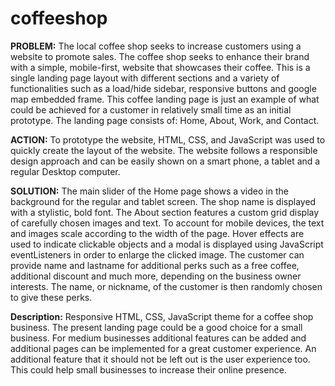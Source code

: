 # coffeeshop

**PROBLEM:**
The local coffee shop seeks to increase customers using a website to promote sales. The coffee shop seeks to enhance their brand with a simple, mobile-first, website that showcases their coffee. This is a single landing page layout with different sections and a variety of functionalities such as a load/hide sidebar, responsive buttons and google map embedded frame. This coffee landing page is just an example of what could be achieved for a customer in relatively small time as an initial prototype. The landing page consists of: Home, About, Work, and Contact.

**ACTION:**
To prototype the website, HTML, CSS, and JavaScript was used to quickly create the layout of the website. The website follows a responsible design approach and can be easily shown on a smart phone, a tablet and a regular Desktop computer.

**SOLUTION:**
The main slider of the Home page shows a video in the background for the regular and tablet screen. The shop name is displayed with a stylistic, bold font. The About section features a custom grid display of carefully chosen images and text. To account for mobile devices, the text and images scale according to the width of the page. Hover effects are used to indicate clickable objects and a modal is displayed using JavaScript eventListeners in order to enlarge the clicked image. 
The customer can provide name and lastname for additional perks such as a free coffee, additional discount and much more, depending on the business owner interests.
The name, or nickname, of the customer is then randomly chosen to give these perks.

**Description:**
Responsive HTML, CSS, JavaScript theme for a coffee shop business. The present landing page could be a good choice for a small business. 
For medium businesses additional features can be added and additional pages can be implemented for a great customer experience. 
An additional feature that it should not be left out is the user experience too. This could help small businesses to increase their online presence.

